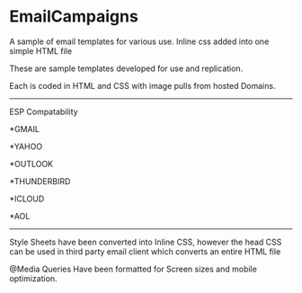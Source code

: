# EmailCampaigns
A sample of email templates for various use. Inline css added into one simple HTML file

These are sample templates developed for use and replication.

Each is coded in HTML and CSS with image pulls from hosted Domains.

---------------------------------------------------------------

ESP Compatability

*GMAIL

*YAHOO

*OUTLOOK

*THUNDERBIRD

*ICLOUD

*AOL


-----------------------------------------------------------------

Style Sheets have been converted into Inline CSS, however the head CSS can be used in third party email client which converts an entire HTML file

@Media Queries Have been formatted for Screen sizes and mobile optimization.
